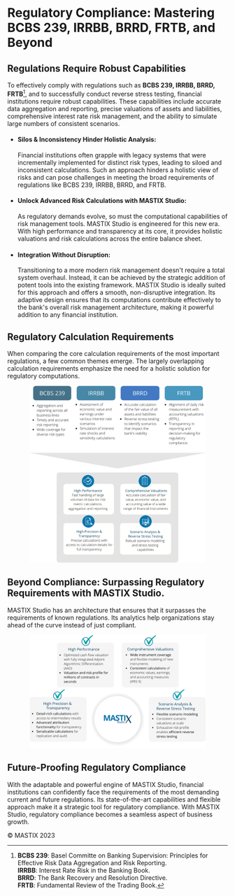 # Regulatory Compliance: Mastering BCBS 239, IRRBB, BRRD, FRTB, and Beyond

## Regulations Requi﻿re Robust Capabilities
To effectively comply with regulations such as **BCBS 239, IRRBB, BRRD, FRTB**[^1], and to successfully conduct reverse stress testing, financial institutions require 
robust capabilities. These capabilities include accurate data aggregation and reporting, precise valuations of assets and liabilities, comprehensive interest rate 
risk management, and the ability to simulate large numbers of consistent scenarios.


- #### Silos & Inconsistency Hinder Holistic Analysis:
  Financial institutions often grapple with legacy systems that were incrementally implemented for distinct risk types, leading to siloed and inconsistent calculations. Such an approach hinders a holistic view of risks and can pose challenges in meeting the broad requirements of regulations like BCBS 239, IRRBB, BRRD, and FRTB.

- #### Unlock Advanced Risk Calculations with MASTIX Studio: 
  As regulatory demands evolve, so must the computational capabilities of risk management tools. MASTIX Studio is engineered for this new era. With high performance and transparency at its core, it provides holistic valuations and risk calculations across the entire balance sheet.

- #### Integration Without Disruption: 
  Transitioning to a more modern risk management doesn't require a total system overhaul. Instead, it can be achieved by the strategic addition of potent tools into the existing framework. MASTIX Studio is ideally suited for this approach and offers a smooth, non-disruptive integration. Its adaptive design ensures that its computations contribute effectively to the bank's overall risk management architecture, making it powerful addition to any financial institution.


[^1]: **BCBS 239**: Basel Committe on Banking Supervision: Principles for Effective Risk Data Aggregation and Risk Reporting.  
  **IRRBB**: Interest Rate Risk in the Banking Book.  
  **BRRD**: The Bank Recovery and Resolution Directive.  
  **FRTB**: Fundamental Review of the Trading Book. 

    
## Regulatory Calculation Requirements
When comparing the core calculation requirements of the most important regulations, a few common themes emerge. 
The largely overlapping calculation requirements emphasize the need for a holistic solution for regulatory computations.

<p align="center">
  <img src="https://github.com/mastixstudio/mastixstudio/blob/main/assets/images/regulatory-compliance-top.svg" alt="MASTIX Studio Logo" style="width: 80%;">
    <img src="https://github.com/mastixstudio/mastixstudio/blob/main/assets/images/regulatory-compliance-bottom.svg" alt="MASTIX Studio Logo" style="width: 80%;">
</p>

## Beyond Compliance: Surpassing Regulatory Requirements with MASTIX Studio.
MASTIX Studio has an architecture that ensures that it surpasses the requirements of known regulations. Its analytics help organizations stay ahead of the curve instead of just compliant. 

<p align="center">
  <img src="https://github.com/mastixstudio/mastixstudio/blob/main/assets/images/exceeding-requirements.svg" alt="MASTIX Studio Logo" style="width: 80%;">
</p>

## Future-Proofing Regulatory Compliance
With the adaptable and powerful engine of MASTIX Studio, financial institutions can confidently face the requirements of the most demanding current and future regulations. 
Its state-of-the-art capabilities and flexible approach make it a strategic tool for regulatory compliance. With MASTIX Studio, regulatory compliance becomes a seamless aspect of business growth.

&copy; MASTIX 2023
